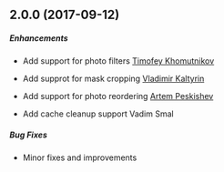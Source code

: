## 2.0.0 (2017-09-12)
[Compare]:https://github.com/avito-tech/Paparazzo/compare/1.1.0...2.0.0

##### Enhancements

* Add support for photo filters
  [Timofey Khomutnikov](https://github.com/khomTima)

* Add supprot for mask cropping
  [Vladimir Kaltyrin](https://github.com/vkaltyrin)

* Add support for photo reordering
  [Artem Peskishev](https://github.com/peskish)

* Add cache cleanup support
  Vadim Smal

##### Bug Fixes

* Minor fixes and improvements
